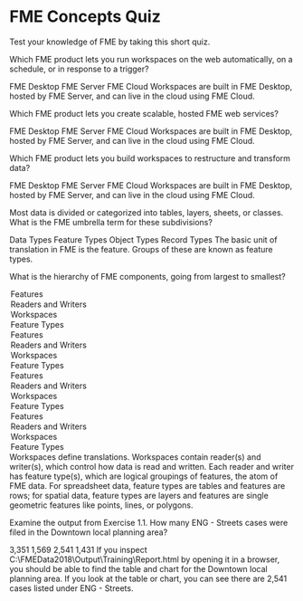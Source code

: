 # FME Concepts Quiz

Test your knowledge of FME by taking this short quiz.

<quiz name="">
  <question>
    <p>
      Which FME product lets you run workspaces on the web automatically, on a schedule, or in response to a trigger?
    </p>
      <answer>FME Desktop</answer>
      <answer correct>FME Server</answer>
      <answer>FME Cloud</answer>
    <explanation>Workspaces are built in FME Desktop, hosted by FME Server, and can live in the cloud using FME Cloud.</explanation>
  </question>
  <question>
    <p>
      Which FME product lets you create scalable, hosted FME web services?
    </p>
      <answer>FME Desktop</answer>
      <answer>FME Server</answer>
      <answer correct>FME Cloud</answer>
    <explanation>Workspaces are built in FME Desktop, hosted by FME Server, and can live in the cloud using FME Cloud.</explanation>
  </question>
  <question>
    <p>
      Which FME product lets you build workspaces to restructure and transform data?
    </p>
      <answer correct>FME Desktop</answer>
      <answer>FME Server</answer>
      <answer>FME Cloud</answer>
    <explanation>Workspaces are built in FME Desktop, hosted by FME Server, and can live in the cloud using FME Cloud.</explanation>
  </question>
  <question>
    <p>
      Most data is divided or categorized into tables, layers, sheets, or classes. What is the FME umbrella term for these subdivisions?
    </p>
    <answer>Data Types</answer>
    <answer correct>Feature Types</answer>
    <answer>Object Types</answer>
    <answer>Record Types</answer>
    <explanation>The basic unit of translation in FME is the feature. Groups of these are known as feature types.</explanation>
  </question>
  <question>
    <p>What is the hierarchy of FME components, going from largest to smallest?</p>
    <answer>
        <option>Features</option>
        <option>Readers and Writers</option>
        <option correct>Workspaces</option>
        <option>Feature Types</option>
    </answer>
    <answer>
        <option>Features</option>
        <option correct>Readers and Writers</option>
        <option>Workspaces</option>
        <option>Feature Types</option>
    </answer>
    <answer>
        <option>Features</option>
        <option>Readers and Writers</option>
        <option>Workspaces</option>
        <option correct>Feature Types</option>
    </answer>
    <answer>
        <option correct>Features</option>
        <option>Readers and Writers</option>
        <option>Workspaces</option>
        <option>Feature Types</option>
    </answer>
    <explanation>
      Workspaces define translations. Workspaces contain reader(s) and writer(s), which control how data is read and written. Each reader and writer has feature type(s), which are logical groupings of features, the atom of FME data. For spreadsheet data, feature types are tables and features are rows; for spatial data, feature types are layers and features are single geometric features like points, lines, or polygons.
    </explanation>
  </question>
  <question>
    <p>Examine the output from Exercise 1.1. How many ENG - Streets cases were filed in the Downtown local planning area?</p>
    <answer>3,351</answer>
    <answer>1,569</answer>
    <answer correct>2,541</answer>
    <answer>1,431</answer>
    <explanation>
      If you inspect C:\FMEData2018\Output\Training\Report.html by opening it in a browser, you should be able to find the table and chart for the Downtown local planning area. If you look at the table or chart, you can see there are 2,541 cases listed under ENG - Streets.
    </explanation>
  </question>
</quiz>
